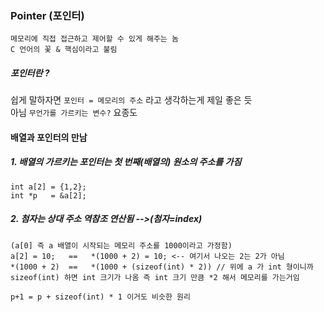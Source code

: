 ### Pointer (포인터)
```
메모리에 직접 접근하고 제어할 수 있게 해주는 놈
C 언어의 꽃 & 핵심이라고 불림
```

##### 포인터란 ?
쉽게 말하자면 `포인터 = 메모리의 주소` 라고 생각하는게 제일 좋은 듯<br>
아님 `무언가를 가르키는 변수?` 요종도

#### 배열과 포인터의 만남

##### 1. 배열의 가르키는 포인터는 첫 번째(배열의) 원소의 주소를 가짐
```
int a[2] = {1,2};
int *p   = &a[2];
```

##### 2. 첨자는 상대 주소 역참조 연산됨 -->(첨자=index)
```
(a[0] 즉 a 배열이 시작되는 메모리 주소를 1000이라고 가정함)
a[2] = 10;   ==   *(1000 + 2) = 10; <-- 여기서 나오는 2는 2가 아님
*(1000 + 2)  ==   *(1000 + (sizeof(int) * 2)) // 위에 a 가 int 형이니까
sizeof(int) 하면 int 크기가 나옴 즉 int 크기 만큼 *2 해서 메모리를 가는거임

p+1 = p + sizeof(int) * 1 이거도 비슷한 원리
```
